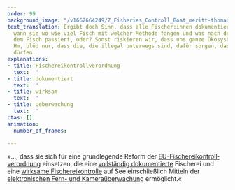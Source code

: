 ```yaml
---
order: 99
background_image: "/v1662664249/7_Fisheries_Controll_Boat_meritt-thomas-unsplash_qsmiap_qz4hwx.jpg"
text_translation: Ergibt doch Sinn, dass alle Fischer:innen dokumentieren müssen,
  wann sie wo wie viel Fisch mit welcher Methode fangen und was nach dem Fang mit
  dem Fisch passiert, oder? Sonst riskieren wir, dass uns ganze Ökosysteme kollabieren.
  Hm, blöd nur, dass die, die illegal unterwegs sind, dafür sorgen, dass sie es bleiben
  dürfen.
explanations:
- title: Fischereikontrollverordnung
  text: ''
- title: dokumentiert
  text: ''
- title: wirksam
  text: ''
- title: Ueberwachung
  text: ''
ctas: []
animation:
  number_of_frames: 

---
```

»…, dass sie sich für eine grundlegende Reform der [EU-Fischereikontroll­verordnung](# "Fischereikontrollverordnung") einsetzen, die eine [vollständig dokumentierte](# "dokumentiert") Fischerei und eine [wirksame Fischereikontrolle](# "wirksam") auf See einschließlich Mitteln der [elektronischen Fern- und Kameraüberwachung](# "Ueberwachung") ermöglicht.«